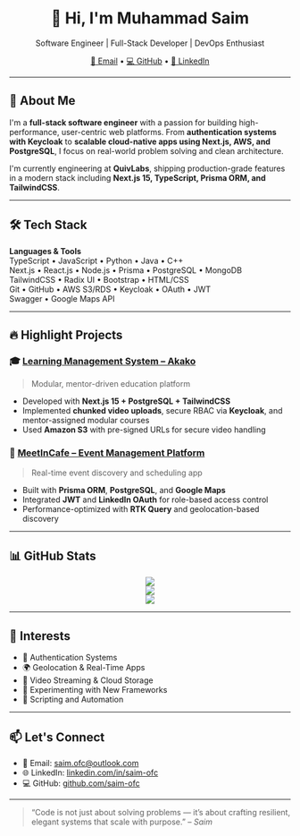 <h1 align="center">👋 Hi, I'm Muhammad Saim</h1>

<p align="center">
  Software Engineer | Full-Stack Developer | DevOps Enthusiast
</p>

<p align="center">
  <a href="mailto:saim.ofc@outlook.com">📧 Email</a> •
  <a href="https://github.com/saim-ofc">💻 GitHub</a> •
  <a href="https://www.linkedin.com/in/saim-ofc">🔗 LinkedIn</a>
</p>

---

## 🚀 About Me

I'm a **full-stack software engineer** with a passion for building high-performance, user-centric web platforms. From **authentication systems with Keycloak** to **scalable cloud-native apps using Next.js, AWS, and PostgreSQL**, I focus on real-world problem solving and clean architecture.

I'm currently engineering at **QuivLabs**, shipping production-grade features in a modern stack including **Next.js 15, TypeScript, Prisma ORM, and TailwindCSS**.

---

## 🛠️ Tech Stack

**Languages & Tools**  
TypeScript • JavaScript • Python • Java • C++  
Next.js • React.js • Node.js • Prisma • PostgreSQL • MongoDB  
TailwindCSS • Radix UI • Bootstrap • HTML/CSS  
Git • GitHub • AWS S3/RDS • Keycloak • OAuth • JWT  
Swagger • Google Maps API

---

## 🔥 Highlight Projects

### 🎓 [Learning Management System – Akako](#)
> Modular, mentor-driven education platform

- Developed with **Next.js 15 + PostgreSQL + TailwindCSS**
- Implemented **chunked video uploads**, secure RBAC via **Keycloak**, and mentor-assigned modular courses
- Used **Amazon S3** with pre-signed URLs for secure video handling

### 📍 [MeetInCafe – Event Management Platform](#)
> Real-time event discovery and scheduling app

- Built with **Prisma ORM**, **PostgreSQL**, and **Google Maps**
- Integrated **JWT** and **LinkedIn OAuth** for role-based access control
- Performance-optimized with **RTK Query** and geolocation-based discovery

---

## 📊 GitHub Stats

<p align="center">
  <img src="https://github-readme-stats.vercel.app/api?username=saim-ofc&show_icons=true&theme=default" />
  <br />
  <img src="https://github-readme-streak-stats.herokuapp.com/?user=saim-ofc&theme=default" />
  <br />
  <img src="https://github-readme-stats.vercel.app/api/top-langs/?username=saim-ofc&layout=compact" />
</p>

---

## 🧠 Interests

- 🔐 Authentication Systems
- 🌍 Geolocation & Real-Time Apps
- 🎥 Video Streaming & Cloud Storage
- 🧪 Experimenting with New Frameworks
- 🔁 Scripting and Automation

---

## 📫 Let's Connect

- 📧 Email: [saim.ofc@outlook.com](mailto:saim.ofc@outlook.com)  
- 🌐 LinkedIn: [linkedin.com/in/saim-ofc](https://www.linkedin.com/in/saim-ofc)  
- 💻 GitHub: [github.com/saim-ofc](https://github.com/saim-ofc)

---

> “Code is not just about solving problems — it’s about crafting resilient, elegant systems that scale with purpose.” – *Saim*

